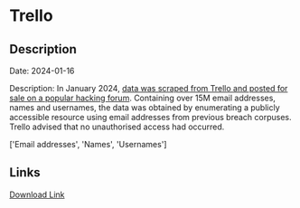 # Trello

## Description

Date: 2024-01-16

Description:
In January 2024, <a href="https://twitter.com/H4ckManac/status/1747527579559411959" target="_blank" rel="noopener">data was scraped from Trello and posted for sale on a popular hacking forum</a>. Containing over 15M email addresses, names and usernames, the data was obtained by enumerating a publicly accessible resource using email addresses from previous breach corpuses. Trello advised that no unauthorised access had occurred.


['Email addresses', 'Names', 'Usernames']

## Links

[Download Link](https://link-to.net/1229997/205.61482560395405/dynamic/?r=dHJlbGxvLmNvbQ==)